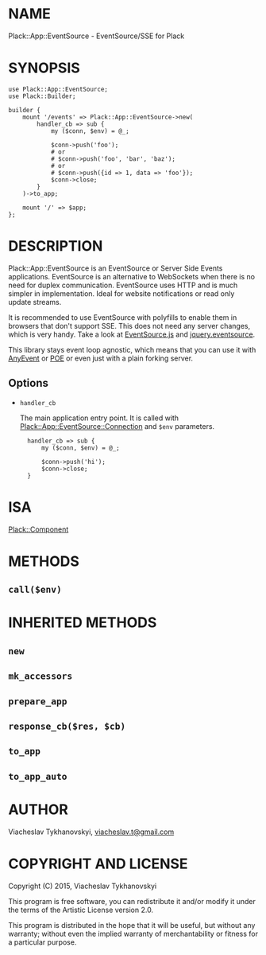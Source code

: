 # NAME

Plack::App::EventSource - EventSource/SSE for Plack

# SYNOPSIS

    use Plack::App::EventSource;
    use Plack::Builder;

    builder {
        mount '/events' => Plack::App::EventSource->new(
            handler_cb => sub {
                my ($conn, $env) = @_;

                $conn->push('foo');
                # or
                # $conn->push('foo', 'bar', 'baz');
                # or
                # $conn->push({id => 1, data => 'foo'});
                $conn->close;
            }
        )->to_app;

        mount '/' => $app;
    };

# DESCRIPTION

Plack::App::EventSource is an EventSource or Server Side Events applications.
EventSource is an alternative to WebSockets when there is no need for duplex
communication. EventSource uses HTTP and is much simpler in implementation.
Ideal for website notifications or read only update streams.

It is recommended to use EventSource with polyfills to enable them in browsers
that don't support SSE. This does not need any server changes, which is very
handy. Take a look at
[EventSource.js](https://github.com/remy/polyfills/blob/master/EventSource.js)
and [jquery.eventsource](https://github.com/rwaldron/jquery.eventsource).

This library stays event loop agnostic, which means that you can use it with
[AnyEvent](https://metacpan.org/pod/AnyEvent) or [POE](https://metacpan.org/pod/POE) or even just with a plain forking server.

## Options

- `handler_cb`

    The main application entry point. It is called with
    [Plack::App::EventSource::Connection](https://metacpan.org/pod/Plack::App::EventSource::Connection) and `$env` parameters.

        handler_cb => sub {
            my ($conn, $env) = @_;

            $conn->push('hi');
            $conn->close;
        }

# ISA

[Plack::Component](https://metacpan.org/pod/Plack::Component)

# METHODS

## `call($env)`

# INHERITED METHODS

## `new`

## `mk_accessors`

## `prepare_app`

## `response_cb($res, $cb)`

## `to_app`

## `to_app_auto`

# AUTHOR

Viacheslav Tykhanovskyi, <viacheslav.t@gmail.com>

# COPYRIGHT AND LICENSE

Copyright (C) 2015, Viacheslav Tykhanovskyi

This program is free software, you can redistribute it and/or modify it under
the terms of the Artistic License version 2.0.

This program is distributed in the hope that it will be useful, but without any
warranty; without even the implied warranty of merchantability or fitness for
a particular purpose.
